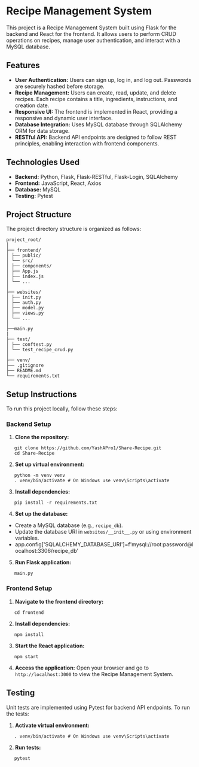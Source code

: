# Recipe Management System

This project is a Recipe Management System built using Flask for the backend and React for the frontend. It allows users to perform CRUD operations on recipes, manage user authentication, and interact with a MySQL database.

## Features

- **User Authentication:** Users can sign up, log in, and log out. Passwords are securely hashed before storage.
- **Recipe Management:** Users can create, read, update, and delete recipes. Each recipe contains a title, ingredients, instructions, and creation date.
- **Responsive UI:** The frontend is implemented in React, providing a responsive and dynamic user interface.
- **Database Integration:** Uses MySQL database through SQLAlchemy ORM for data storage.
- **RESTful API:** Backend API endpoints are designed to follow REST principles, enabling interaction with frontend components.

## Technologies Used

- **Backend:** Python, Flask, Flask-RESTful, Flask-Login, SQLAlchemy
- **Frontend:** JavaScript, React, Axios
- **Database:** MySQL
- **Testing:** Pytest

## Project Structure

The project directory structure is organized as follows:

```
project_root/
│
├── frontend/
│ ├── public/
│ └── src/
│ ├── components/
│ ├── App.js
│ ├── index.js
│ └── ...
│
├── websites/
│ ├── init.py
│ ├── auth.py
│ ├── model.py
│ ├── views.py
│ └── ...
│
├──main.py
|
├── test/
│ ├── conftest.py
│ └── test_recipe_crud.py
│
├── venv/
├── .gitignore
├── README.md
└── requirements.txt
```

## Setup Instructions

To run this project locally, follow these steps:

### Backend Setup

1. **Clone the repository:**

```
   git clone https://github.com/YashAPro1/Share-Recipe.git
   cd Share-Recipe
```

2. **Set up virtual environment:**

```
   python -m venv venv
   . venv/bin/activate # On Windows use venv\Scripts\activate
```

3. **Install dependencies:**

```
   pip install -r requirements.txt
```

4. **Set up the database:**

- Create a MySQL database (e.g., `recipe_db`).
- Update the database URI in `websites/__init__.py` or using environment variables.
- app.config['SQLALCHEMY_DATABASE_URI']=f'mysql://root:password@localhost:3306/recipe_db'

5. **Run Flask application:**

```
   main.py
```

### Frontend Setup

1. **Navigate to the frontend directory:**

```
   cd frontend
```

2. **Install dependencies:**

```
   npm install
```

3. **Start the React application:**

```
   npm start
```

4. **Access the application:**
   Open your browser and go to `http://localhost:3000` to view the Recipe Management System.

## Testing

Unit tests are implemented using Pytest for backend API endpoints. To run the tests:

1. **Activate virtual environment:**

```
   . venv/bin/activate # On Windows use venv\Scripts\activate
```

2. **Run tests:**

```
   pytest
```
